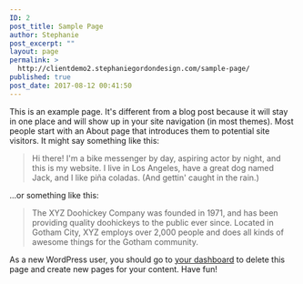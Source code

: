 ```yaml
---
ID: 2
post_title: Sample Page
author: Stephanie
post_excerpt: ""
layout: page
permalink: >
  http://clientdemo2.stephaniegordondesign.com/sample-page/
published: true
post_date: 2017-08-12 00:41:50
---
```

This is an example page. It's different from a blog post because it will stay in one place and will show up in your site navigation (in most themes). Most people start with an About page that introduces them to potential site visitors. It might say something like this:

<blockquote>Hi there! I'm a bike messenger by day, aspiring actor by night, and this is my website. I live in Los Angeles, have a great dog named Jack, and I like pi&#241;a coladas. (And gettin' caught in the rain.)</blockquote>

...or something like this:

<blockquote>The XYZ Doohickey Company was founded in 1971, and has been providing quality doohickeys to the public ever since. Located in Gotham City, XYZ employs over 2,000 people and does all kinds of awesome things for the Gotham community.</blockquote>

As a new WordPress user, you should go to <a href="http://clientdemo2.stephaniegordondesign.com/wp-admin/">your dashboard</a> to delete this page and create new pages for your content. Have fun!